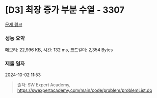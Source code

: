 # [D3] 최장 증가 부분 수열 - 3307 

[문제 링크](https://swexpertacademy.com/main/code/problem/problemDetail.do?contestProbId=AWBOKg-a6l0DFAWr) 

### 성능 요약

메모리: 22,996 KB, 시간: 132 ms, 코드길이: 2,354 Bytes

### 제출 일자

2024-10-02 11:53



> 출처: SW Expert Academy, https://swexpertacademy.com/main/code/problem/problemList.do